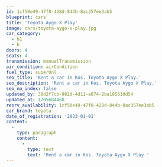 ```yaml
---
id: 1cf50e49-47f8-428d-844b-8ac357ee3ab5
blueprint: cars
title: 'Toyota Aygo X Play'
image: cars/toyota-aygo-x-play.jpg
car_category:
  - b1
  - b
doors: 4
seats: 4
transmission: manualTransmission
air_condition: airCondition
fuel_type: superUnl
seo_title: 'Rent a car in Kos. Toyota Aygo X Play.'
seo_description: 'Rent a car in Kos. Toyota Aygo X Play.'
seo_no_index: false
updated_by: 38d2f7cb-982d-4d11-a874-2ba105610d54
updated_at: 1705684468
resrv_availability: 1cf50e49-47f8-428d-844b-8ac357ee3ab5
car_brand: toyota
date_of_registration: '2023-01-01'
content:
  -
    type: paragraph
    content:
      -
        type: text
        text: 'Rent a car in Kos. Toyota Aygo X Play.'
---
```

